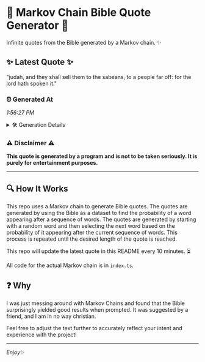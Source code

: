 # 📖 Markov Chain Bible Quote Generator 📖

Infinite quotes from the Bible generated by a Markov chain. ✨

## ✨ Latest Quote ✨
"judah, and they shall sell them to the sabeans, to a people far off: for the lord hath spoken it."

### ⏰ Generated At
*1:56:27 PM*

<details>
    <summary>🛠️ Generation Details</summary>
    <p>
        <strong>🌱 Seed:</strong> judah,<br>
        <strong>🔄 Iterations:</strong> 19<br>
        <strong>📜 Context History:</strong><br>[ judah, ]: and<br>[ judah,, and ]: they<br>[ judah,, and, they ]: shall<br>[ judah,, and, they, shall ]: sell<br>[ judah,, and, they, shall, sell ]: them<br>[ judah,, and, they, shall, sell, them ]: to<br>[ and, they, shall, sell, them, to ]: the<br>[ they, shall, sell, them, to, the ]: sabeans,<br>[ shall, sell, them, to, the, sabeans, ]: to<br>[ sell, them, to, the, sabeans,, to ]: a<br>[ them, to, the, sabeans,, to, a ]: people<br>[ to, the, sabeans,, to, a, people ]: far<br>[ the, sabeans,, to, a, people, far ]: off:<br>[ sabeans,, to, a, people, far, off: ]: for<br>[ to, a, people, far, off:, for ]: the<br>[ a, people, far, off:, for, the ]: lord<br>[ people, far, off:, for, the, lord ]: hath<br>[ far, off:, for, the, lord, hath ]: spoken<br>[ off:, for, the, lord, hath, spoken ]: it.<br>
    </p>
</details>

### ⚠️ Disclaimer ⚠️
**This quote is generated by a program and is not to be taken seriously. It is purely for entertainment purposes.**

---

## 🔍 How It Works

This repo uses a Markov chain to generate Bible quotes. The quotes are generated by using the Bible as a dataset to find the probability of a word appearing after a sequence of words. The quotes are generated by starting with a random word and then selecting the next word based on the probability of it appearing after the current sequence of words. This process is repeated until the desired length of the quote is reached.

This repo will update the latest quote in this README every 10 minutes. ⏳

All code for the actual Markov chain is in `index.ts`.

## ❓ Why

I was just messing around with Markov Chains and found that the Bible surprisingly yielded good results when prompted. 
It was suggested by a friend, and I am in no way christian.

Feel free to adjust the text further to accurately reflect your intent and experience with the project!

---

*Enjoy*✨
